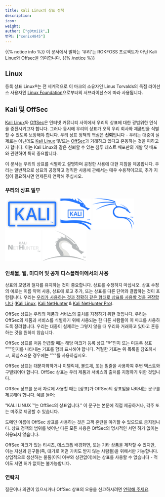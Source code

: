 ```yaml
---
title: Kali Linux의 상표 정책
description:
icon:
weight:
author: ["g0tmi1k",]
번역: ["xenix4845"]
---
```

{{% notice info %}}
이 문서에서 말하는 '우리'는 ROKFOSS 프로젝트가 아닌 Kali Linux와 Offsec을 의미합니다.
{{% /notice %}}

## Linux

<!--
REF:
  https://www.linuxfoundation.org/legal/trademark-usage
  https://www.linuxfoundation.org/legal/the-linux-mark
  https://www.linuxfoundation.org/legal/trademarks
-->

등록 상표 Linux®는 전 세계적으로 이 마크의 소유자인 Linus Torvalds의 독점 라이선스 사용자인 [Linux Foundation](https://www.linuxfoundation.org/legal/trademarks)으로부터의 서브라이선스에 따라 사용됩니다.

## Kali 및 OffSec

[Kali Linux](/)와 [OffSec](https://www.offsec.com/?utm_source=kali&utm_medium=web&utm_campaign=docs)은 인터넷 커뮤니티 사이에서 우리의 상표에 대한 광범위한 인식을 증진시키고자 합니다. 그러나 동시에 우리의 상표가 오직 우리 회사와 제품만을 식별할 수 있도록 보장해야 합니다. 우리 상표 정책의 핵심은 **신뢰**입니다 - 우리는 대중이 실제로는 아닌데도 [Kali Linux](https://tsdr.uspto.gov/#caseNumber=87525001&caseType=SERIAL_NO&searchType=statusSearch) 및/또는 [OffSec](https://tsdr.uspto.gov/#caseNumber=97816060&caseType=SERIAL_NO&searchType=statusSearch)과 거래하고 있다고 혼동하는 것을 피하고자 합니다. 이는 Kali Linux와 같은 신뢰할 수 있는 침투 테스트 배포판의 개발 및 배포와 관련하여 특히 중요합니다.

이 문서는 우리의 상표를 식별하고 설명하며 공정한 사용에 대한 지침을 제공합니다. 우리는 일반적으로 상표의 공정하고 정직한 사용에 관해서는 매우 수용적이므로, 추가 지침이 필요하시면 언제든지 연락해 주십시오.

### 우리의 상표 일부

![](kali-tm.png)
![](kali-logo-tm.png)
![](kali-dragon-tm.png)
![](kali-nethunter-tm.png)
![](kali-nethunter-dragon-tm.png)

### 인쇄물, 웹, 미디어 및 공개 디스플레이에서의 사용

상표의 모양과 철자를 유지하는 것이 중요합니다. 상표를 수정하지 마십시오. 상표 수정의 예로는 이름 약어 사용, 상표에 로고 추가, 또는 상표를 다른 단어와 결합하는 것이 포함됩니다. 우리는 [우리가 사용하는 것과 정확히 같은 형태로 상표를 사용할 것을 권장합니다](https://gitlab.com/kalilinux/documentation/press-pack) ([Kali Linux](https://gitlab.com/kalilinux/documentation/press-pack/-/tree/main/Kali), [Kali NetHunter](https://gitlab.com/kalilinux/documentation/press-pack/-/tree/main/Kali_NetHunter) & [Kali NetHunter Pro](https://gitlab.com/kalilinux/documentation/press-pack/-/tree/main/Kali_NetHunter_Pro)).

OffSec 상표는 우리의 제품과 서비스의 출처를 지정하기 위한 것입니다. 우리는 OffSec의 제품과 서비스를 식별하기 위해 사용되는 한 다른 사람들이 이 마크를 사용하도록 장려합니다. 우리는 대중이 실제로는 그렇지 않을 때 우리와 거래하고 있다고 혼동하는 것을 원하지 않습니다.

OffSec 상표를 처음 언급할 때는 해당 마크가 등록 상표 "®"인지 또는 미등록 상표 "™"인지를 나타내는 기호를 함께 표시해야 합니다. 적절한 기호는 위 목록을 참조하시고, 의심스러운 경우에는 "™"를 사용하십시오.

OffSec 상표는 대문자화하거나 이탤릭체, 볼드체, 또는 밑줄을 사용하여 주변 텍스트와 구별되어야 합니다. OffSec 상표는 우리 제품과 서비스의 출처를 지정하기 위한 것입니다.

OffSec 상표를 문서 자료에 사용할 때는 \[상표\]가 OffSec의 상표임을 나타내는 문구를 제공해야 합니다. 예를 들어:

"KALI LINUX ™는 OffSec의 상표입니다." 이 문구는 본문에 직접 제공하거나, 각주 또는 미주로 제공할 수 있습니다.

도메인 이름에 OffSec 상표를 사용하는 것은 고객 혼란을 야기할 수 있으므로 금지됩니다. 상표 정책의 범위를 벗어난 다른 모든 사용은 OffSec의 명시적인 서면 허가 없이는 허용되지 않습니다.

OffSec 마크가 있는 티셔츠, 데스크톱 배경화면, 또는 기타 상품을 제작할 수 있지만, 이는 자신과 친구들(즉, 대가로 어떤 가치도 받지 않는 사람들)을 위해서만 가능합니다. 상업적으로 생산하는 물품(이익 여부와 상관없이)에는 상표를 사용할 수 없습니다 - 적어도 서면 허가 없이는 불가능합니다.

### 연락처

질문이나 의견이 있으시거나 OffSec 상표의 오용을 신고하시려면 [연락해 주세요](https://www.kali.org/contact/).

<!--
## Trademark
- Kali (US): https://branddb.wipo.int/en/reports/brand/US502017087525001
- Kali (WIPO): https://branddb.wipo.int/en/reports/brand/WO500000001403359
- OffSec: https://branddb.wipo.int/en/reports/brand/WO500000001527743

## Copyright:
- Kali dragon: VA0002130167: https://publicrecords.copyright.gov/detailed-record/30471023
-->
